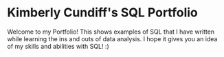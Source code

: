 # Kimberly Cundiff's SQL Portfolio
Welcome to my Portfolio! This shows examples of SQL that I have written while learning the ins and outs of data analysis. I hope it gives you an idea of my skills and abilities with SQL! :)
